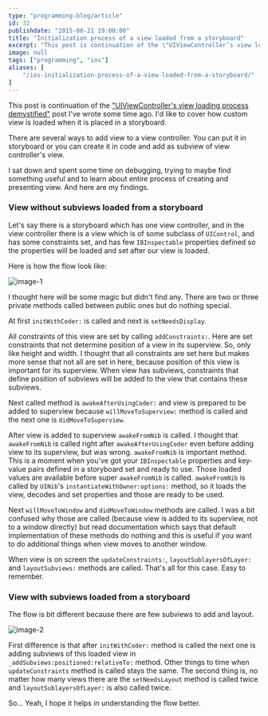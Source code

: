 ```yaml
---
type: "programming-blog/article"
id: 32
publishdate: "2015-08-21 19:00:00"
title: "Initialization process of a view loaded from a storyboard"
excerpt: "This post is continuation of the \"UIViewController’s view loading process demystified\". I’d like to cover how custom view is loaded when it is placed in a storyboard."
image: null
tags: ["programming", "ios"]
aliases: [
    "/ios-initialization-process-of-a-view-loaded-from-a-storyboard/"
]
---
```


This post is continuation of the
["UIViewController's view loading process demystified"][prev-post-1] post I've wrote
some time ago. I'd like to cover how custom view is loaded when it is placed in
a storyboard.

There are several ways to add view to a view controller. You can put it in
storyboard or you can create it in code and add as subview of view controller's
view.

I sat down and spent some time on debugging, trying to maybe find something
useful and to learn about entire process of creating and presenting view.
And here are my findings.

### View without subviews loaded from a storyboard
Let's say there is a storyboard which has one view controller, and in the view
controller there is a view which is of some subclass of `UIControl`, and has
some constraints set, and has few `IBInspectable` properties defined so the
properties will be loaded and set after our view is loaded.

Here is how the flow look like:

![image-1][img-1]

I thought here will be some magic but didn't find any. There are two or three
private methods called between public ones but do nothing special.

At first `initWithCoder:` is called and next is `setNeedsDisplay`.

All constraints of this view are set by calling `addConstraints:`. Here are set
constraints that not determine position of a view in its superview. So, only like
height and width. I thought that all constraints are set here but makes more
sense that not all are set in here, because position of this view is important
for its superview. When view has subviews, constraints that define position of
subviews will be added to the view that contains these subviews.

Next called method is `awakeAfterUsingCoder:` and view is prepared to be added
to superview because `willMoveToSuperview:` method is called and the next one
is `didMoveToSuperview`.

After view is added to superview `awakeFromNib` is called. I thought that `awakeFromNib`
is called right after `awakeAfterUsingCoder` even before adding view to its superview,
but was wrong. `awakeFromNib` is important method. This is a moment when you've
got your `IBInspectable` properties and key-value pairs defined in a storyboard
set and ready to use. Those loaded values are available before super `awakeFromNib`
is called. `awakeFromNib` is called by `UINib`'s `instantiateWithOwner:options:`
method, so it loads the view, decodes and set properties and those are ready to be used.

Next `willMoveToWindow` and `didMoveToWindow` methods are called. I was a bit
confused why those are called (because view is added to its superview, not to a window directly)
but read documentation which says that default implementation of these
methods do nothing and this is useful if you want to do additional things
when view moves to another window.

When view is on screen the `updateConstraints:`, `layoutSublayersOfLayer:` and
`layoutSubviews:` methods are called. That's all for this case. Easy to remember.

### View with subviews loaded from a storyboard
The flow is bit different because there are few subviews to add and layout.

![image-2][img-2]

First difference is that after `initWithCoder:` method is called the next one
is adding subviews of this loaded view in `_addSubviews:positioned:relativeTo:` method.
Other things to time when `updateConstraints` method is called stays the same.
The second thing is, no matter how many views there are the `setNeedsLayout` method is
called twice and `layoutSublayersOfLayer:` is also called twice.

So... Yeah, I hope it helps in understanding the flow better.

[prev-post-1]: http://szulctomasz.com/ios-uiviewcontrollers-view-loading-process-demystified/

[img-1]: /uploads/programming-blog/post-32/1.png
[img-2]: /uploads/programming-blog/post-32/2.png
